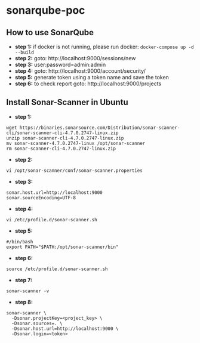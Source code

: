 # sonarqube-poc

## How to use SonarQube
 * **step 1:** if docker is not running, please run docker: ```docker-compose up -d --build```
 * **step 2:** goto: http://localhost:9000/sessions/new
 * **step 3:** user:password=admin:admin
 * **step 4:** goto: http://localhost:9000/account/security/
 * **step 5:** generate token using a token name and save the token
 * **step 6:** to check report goto: http://localhost:9000/projects

## Install Sonar-Scanner in Ubuntu
* **step 1:** 
```
wget https://binaries.sonarsource.com/Distribution/sonar-scanner-cli/sonar-scanner-cli-4.7.0.2747-linux.zip
unzip sonar-scanner-cli-4.7.0.2747-linux.zip
mv sonar-scanner-4.7.0.2747-linux /opt/sonar-scanner
rm sonar-scanner-cli-4.7.0.2747-linux.zip
```
* **step 2:**
```
vi /opt/sonar-scanner/conf/sonar-scanner.properties
```
* **step 3:**
```
sonar.host.url=http://localhost:9000
sonar.sourceEncoding=UTF-8
```
* **step 4:**
```
vi /etc/profile.d/sonar-scanner.sh
```
* **step 5:**
```
#/bin/bash
export PATH="$PATH:/opt/sonar-scanner/bin"
```
* **step 6:**
```
source /etc/profile.d/sonar-scanner.sh
```
* **step 7:**
```
sonar-scanner -v
```
* **step 8:**
```
sonar-scanner \
  -Dsonar.projectKey=<project_key> \
  -Dsonar.sources=. \
  -Dsonar.host.url=http://localhost:9000 \
  -Dsonar.login=<token>
```